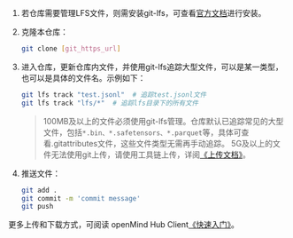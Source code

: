 1. 若仓库需要管理LFS文件，则需安装git-lfs，可查看[官方文档](https://git-lfs.com/)进行安装。

2. 克隆本仓库：

    ```bash
    git clone [git_https_url]
    ```

3. 进入仓库，更新仓库内文件，并使用git-lfs追踪大型文件，可以是某一类型，也可以是具体的文件名。示例如下：

    ```bash
    git lfs track "test.jsonl"  # 追踪test.jsonl文件
    git lfs track "lfs/*"  # 追踪lfs目录下的所有文件
    ```

    > 100MB及以上的文件必须使用git-lfs管理。仓库默认已追踪常见的大型文件，包括`*.bin、*.safetensors、*.parquet`等，具体可查看.gitattributes文件，这些文件类型无需再手动追踪。
    > 5G及以上的文件无法使用git上传，请使用工具链上传，详阅[《上传文档》](https://telecom.openmind.cn/docs/zh/openmind-hub-client/basic_tutorial/upload.html)。

4. 推送文件：

    ```bash
    git add .
    git commit -m 'commit message'
    git push
    ```

更多上传和下载方式，可阅读 openMind Hub Client[《快速入门》](https://telecom.openmind.cn/docs/zh/openmind-hub-client/quick_start.html)。

